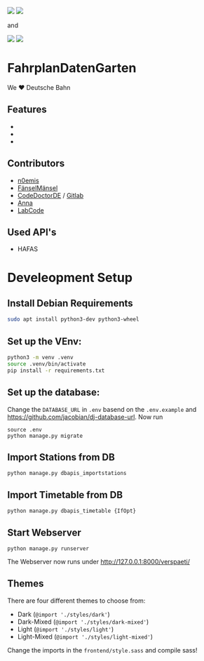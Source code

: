 ![](https://jhbadge.freetls.fastly.net/?evt=ber&year=2019) [![](https://jhbadge.freetls.fastly.net/?type=view-presentation&evt=ber&year=2018)](https://media.ccc.de/v/jh19-fahrplandatengarten)

and

![](https://jhbadge.freetls.fastly.net/?evt=ulm&year=2019) [![](https://jhbadge.freetls.fastly.net/?type=view-presentation&evt=ulm&year=2019)](https://media.ccc.de/v/currently-not-published)

# FahrplanDatenGarten
We  ❤️  Deutsche Bahn
## Features
-
-
-

## Contributors
- [n0emis](https://github.com/n0emis)
- [FänselMänsel](https://github.com/fanselMansel)
- [CodeDoctorDE](https://github.com/CodeDoctorDE) / [Gitlab](https://gitlab.com/CodeDoctorDE)
- [Anna](https://github.com/maedchenkunst2013)
- [LabCode](https://github.com/labcode-de)
## Used API's
  - HAFAS
# Develeopment Setup

## Install Debian Requirements
```bash
sudo apt install python3-dev python3-wheel
```
## Set up the VEnv:
```bash
python3 -m venv .venv
source .venv/bin/activate
pip install -r requirements.txt
```
## Set up the database:
Change the `DATABASE_URL` in `.env` basend on the `.env.example` and https://github.com/jacobian/dj-database-url.
Now run
```
source .env
python manage.py migrate
```

## Import Stations from DB
```
python manage.py dbapis_importstations
```

## Import Timetable from DB
```
python manage.py dbapis_timetable {IfOpt}
```

## Start Webserver
```
python manage.py runserver
```
The Webserver now runs under http://127.0.0.1:8000/verspaeti/

## Themes

There are four different themes to choose from:
* Dark (`@import './styles/dark'`)
* Dark-Mixed (`@import './styles/dark-mixed'`)
* Light (`@import './styles/light'`)
* Light-Mixed (`@import './styles/light-mixed'`)

Change the imports in the `frontend/style.sass` and compile sass!
